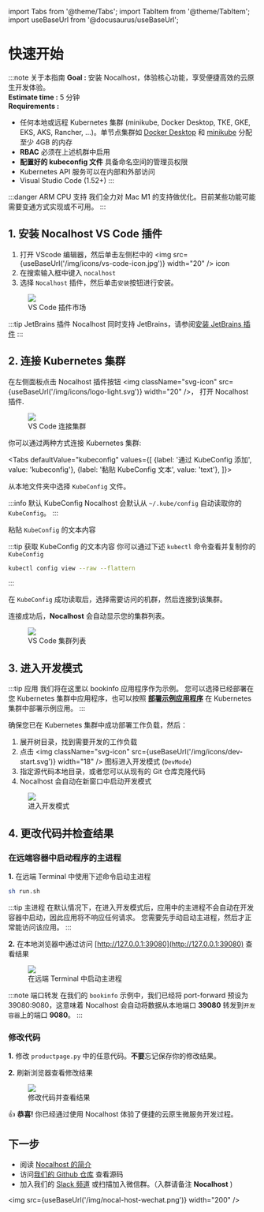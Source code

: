 import Tabs from '@theme/Tabs';
import TabItem from '@theme/TabItem';
import useBaseUrl from '@docusaurus/useBaseUrl';

# 快速开始

:::note 关于本指南
**Goal :** 安装 Nocalhost，体验核心功能，享受便捷高效的云原生开发体验。<br />
**Estimate time :** 5 分钟 <br />
**Requirements :**
- 任何本地或远程 Kubernetes 集群 (minikube, Docker Desktop, TKE, GKE, EKS, AKS, Rancher, ...)。单节点集群如 [Docker Desktop](https://docs.docker.com/docker-for-mac/kubernetes/) 和 [minikube](https://minikube.sigs.k8s.io/docs/start/) 分配至少 4GB 的内存
- **RBAC** 必须在上述机群中启用
- **配置好的 kubeconfig 文件** 具备命名空间的管理员权限
- Kubernetes API 服务可以在内部和外部访问
- Visual Studio Code (1.52+)
:::

:::danger ARM CPU 支持
我们全力对 Mac M1 的支持做优化。目前某些功能可能需要变通方式实现或不可用。
:::

## 1. 安装 Nocalhost VS Code 插件

1. 打开 VScode 编辑器，然后单击左侧栏中的 <img src={useBaseUrl('/img/icons/vs-code-icon.jpg')} width="20" /> icon
2. 在搜索输入框中键入 `nocalhost`
3. 选择 `Nocalhost` 插件，然后单击`安装`按钮进行安装。

<figure className="img-frame">
  <img className="gif-img" src={useBaseUrl('/img/installation/vscode-market.png')} />
  <figcaption>VS Code 插件市场</figcaption>
</figure>

:::tip JetBrains 插件
Nocalhost 同时支持 JetBrains，请参阅[安装 JetBrains 插件](./installation##install-jetbrains-plugin)
:::

## 2. 连接 Kubernetes 集群

在左侧面板点击 Nocalhost 插件按钮 <img className="svg-icon" src={useBaseUrl('/img/icons/logo-light.svg')} width="20" />， 打开 Nocalhost 插件. 

<figure className="img-frame">
  <img className="gif-img" src={useBaseUrl('/img/installation/vs-plugin.jpg')} />
  <figcaption>VS Code 连接集群</figcaption>
</figure>

你可以通过两种方式连接 Kubernetes 集群:

<Tabs
  defaultValue="kubeconfig"
  values={[
    {label: '通过 KubeConfig 添加', value: 'kubeconfig'},
    {label: '黏贴 KubeConfig 文本', value: 'text'},
  ]}>
<TabItem value="kubeconfig">

<p>从本地文件夹中选择 <code>KubeConfig</code> 文件。</p>

:::info 默认 KubeConfig
Nocalhost 会默认从 `~/.kube/config` 自动读取你的  `KubeConfig`。
:::

</TabItem>
  
<TabItem value="text">

<p>粘贴 <code>KubeConfig</code> 的文本内容</p>

:::tip 获取 KubeConfig 的文本内容
你可以通过下述 `kubectl` 命令查看并复制你的 `KubeConfig`

```bash
kubectl config view --raw --flattern
```
:::

</TabItem>
</Tabs>

在 `KubeConfig` 成功读取后，选择需要访问的机群，然后连接到该集群。

连接成功后，**Nocalhost** 会自动显示您的集群列表。

<figure className="img-frame">
  <img className="gif-img" src={useBaseUrl('/img/installation/cluster-list.jpg')} />
  <figcaption>VS Code 集群列表</figcaption>
</figure>

## 3. 进入开发模式

:::tip 应用
我们将在这里以 bookinfo 应用程序作为示例。 您可以选择已经部署在您 Kubernetes 集群中应用程序，也可以按照 **[部署示例应用程序](./guides/deploy/deploy-demo)** 在 Kubernetes 集群中部署示例应用。
:::

确保您已在 Kubernetes 集群中成功部署工作负载，然后：

1. 展开树目录，找到需要开发的工作负载
2. 点击 <img className="svg-icon" src={useBaseUrl('/img/icons/dev-start.svg')} width="18" />  图标进入开发模式 (`DevMode`)
3. 指定源代码本地目录，或者您可以从现有的 Git 仓库克隆代码
4. Nocalhost 会自动在新窗口中启动开发模式

<figure className="img-frame">
  <img className="gif-img" src={useBaseUrl('/img/opt/enter-devmode.gif')} />
  <figcaption>进入开发模式</figcaption>
</figure>

## 4. 更改代码并检查结果

### 在远端容器中启动程序的主进程

**1.** 在远端 Terminal 中使用下述命令启动主进程

```bash
sh run.sh
```

:::tip 主进程
在默认情况下，在进入开发模式后，应用中的主进程不会自动在开发容器中启动，因此应用将不响应任何请求。 您需要先手动启动主进程，然后才正常能访问该应用。
:::

**2.** 在本地浏览器中通过访问 [http://127.0.0.1:39080](http://127.0.0.1:39080) 查看结果

<figure className="img-frame">
  <img className="gif-img" src={useBaseUrl('/img/opt/main-process.gif')} />
  <figcaption>在远端 Terminal 中启动主进程</figcaption>
</figure>

:::note 端口转发
在我们的 `bookinfo` 示例中，我们已经将 port-forward 预设为 39080:9080，这意味着 Nocalhost 会自动将数据从本地端口 **39080** 转发到`开发容器`上的端口 **9080**。 
:::


### 修改代码

**1.** 修改  `productpage.py` 中的任意代码。**不要**忘记保存你的修改结果。

**2.** 刷新浏览器查看修改结果

<figure className="img-frame">
  <img className="gif-img" src={useBaseUrl('/img/opt/code-change.gif')} />
  <figcaption>修改代码并查看结果</figcaption>
</figure>

👍 **恭喜!** 你已经通过使用 Nocalhost 体验了便捷的云原生微服务开发过程。

## 下一步

- 阅读 [Nocalhost 的简介](./introduction)
- 访问[我们的 Github 仓库](https://github.com/nocalhost/nocalhost) 查看源码
- 加入我们的 [Slack 频道](https://nocalhost.slack.com/) 或扫描加入微信群。（入群请备注 **Nocalhost** )

<img src={useBaseUrl('/img/nocal-host-wechat.png')} width="200" />